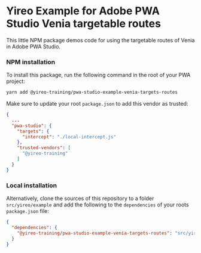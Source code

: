 # Yireo Example for Adobe PWA Studio Venia targetable routes

This little NPM package demos code for using the targetable routes of Venia in Adobe PWA Studio. 


### NPM installation
To install this package, run the following command in the root of your PWA project:

```bash
yarn add @yireo-training/pwa-studio-example-venia-targets-routes
```

Make sure to update your root `package.json` to add this vendor as trusted:
```json
{  
  ...
  "pwa-studio": {
    "targets": {
      "intercept": "./local-intercept.js"
    },
    "trusted-vendors": [
      "@yireo-training"
    ]
  }
}
```

### Local installation
Alternatively, clone the sources of this repository to a folder `src/yireo/example` and add the following to the `dependencies` of your roots `package.json` file:

```json
{
  "dependencies": {
    "@yireo-training/pwa-studio-example-venia-targets-routes": "src/yireo/example"
  }
}
```
